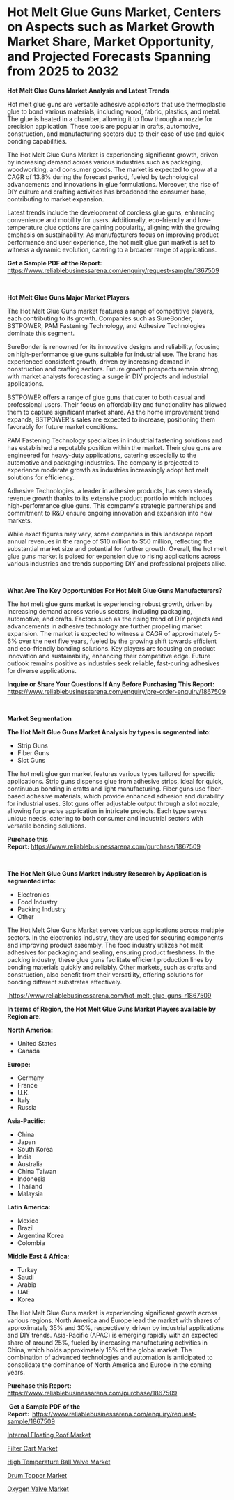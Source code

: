 <p><h1>Hot Melt Glue Guns Market, Centers on Aspects such as Market Growth Market Share, Market Opportunity, and Projected Forecasts Spanning from 2025 to 2032</h1></p><p><strong>Hot Melt Glue Guns Market Analysis and Latest Trends</strong></p>
<p><p>Hot melt glue guns are versatile adhesive applicators that use thermoplastic glue to bond various materials, including wood, fabric, plastics, and metal. The glue is heated in a chamber, allowing it to flow through a nozzle for precision application. These tools are popular in crafts, automotive, construction, and manufacturing sectors due to their ease of use and quick bonding capabilities.</p><p>The Hot Melt Glue Guns Market is experiencing significant growth, driven by increasing demand across various industries such as packaging, woodworking, and consumer goods. The market is expected to grow at a CAGR of 13.8% during the forecast period, fueled by technological advancements and innovations in glue formulations. Moreover, the rise of DIY culture and crafting activities has broadened the consumer base, contributing to market expansion. </p><p>Latest trends include the development of cordless glue guns, enhancing convenience and mobility for users. Additionally, eco-friendly and low-temperature glue options are gaining popularity, aligning with the growing emphasis on sustainability. As manufacturers focus on improving product performance and user experience, the hot melt glue gun market is set to witness a dynamic evolution, catering to a broader range of applications.</p></p>
<p><strong>Get a Sample PDF of the Report:&nbsp;</strong> <a href="https://www.reliablebusinessarena.com/enquiry/request-sample/1867509?utm_campaign=2137&utm_medium=2&utm_source=Github&utm_content=ia&utm_term=10042025&utm_id=hot-melt-glue-guns">https://www.reliablebusinessarena.com/enquiry/request-sample/1867509</a></p>
<p>&nbsp;</p>
<p><strong>Hot Melt Glue Guns Major Market Players</strong></p>
<p><p>The Hot Melt Glue Guns market features a range of competitive players, each contributing to its growth. Companies such as SureBonder, BSTPOWER, PAM Fastening Technology, and Adhesive Technologies dominate this segment. </p><p>SureBonder is renowned for its innovative designs and reliability, focusing on high-performance glue guns suitable for industrial use. The brand has experienced consistent growth, driven by increasing demand in construction and crafting sectors. Future growth prospects remain strong, with market analysts forecasting a surge in DIY projects and industrial applications.</p><p>BSTPOWER offers a range of glue guns that cater to both casual and professional users. Their focus on affordability and functionality has allowed them to capture significant market share. As the home improvement trend expands, BSTPOWER's sales are expected to increase, positioning them favorably for future market conditions.</p><p>PAM Fastening Technology specializes in industrial fastening solutions and has established a reputable position within the market. Their glue guns are engineered for heavy-duty applications, catering especially to the automotive and packaging industries. The company is projected to experience moderate growth as industries increasingly adopt hot melt solutions for efficiency.</p><p>Adhesive Technologies, a leader in adhesive products, has seen steady revenue growth thanks to its extensive product portfolio which includes high-performance glue guns. This company's strategic partnerships and commitment to R&D ensure ongoing innovation and expansion into new markets.</p><p>While exact figures may vary, some companies in this landscape report annual revenues in the range of $10 million to $50 million, reflecting the substantial market size and potential for further growth. Overall, the hot melt glue guns market is poised for expansion due to rising applications across various industries and trends supporting DIY and professional projects alike.</p></p>
<p>&nbsp;</p>
<p><strong>What Are The Key Opportunities For Hot Melt Glue Guns Manufacturers?</strong></p>
<p><p>The hot melt glue guns market is experiencing robust growth, driven by increasing demand across various sectors, including packaging, automotive, and crafts. Factors such as the rising trend of DIY projects and advancements in adhesive technology are further propelling market expansion. The market is expected to witness a CAGR of approximately 5-6% over the next five years, fueled by the growing shift towards efficient and eco-friendly bonding solutions. Key players are focusing on product innovation and sustainability, enhancing their competitive edge. Future outlook remains positive as industries seek reliable, fast-curing adhesives for diverse applications.</p></p>
<p><strong>Inquire or Share Your Questions If Any Before Purchasing This Report:</strong> <a href="https://www.reliablebusinessarena.com/enquiry/pre-order-enquiry/1867509?utm_campaign=2137&utm_medium=2&utm_source=Github&utm_content=ia&utm_term=10042025&utm_id=hot-melt-glue-guns">https://www.reliablebusinessarena.com/enquiry/pre-order-enquiry/1867509</a></p>
<p>&nbsp;</p>
<p><strong>Market Segmentation</strong></p>
<p><strong>The Hot Melt Glue Guns Market Analysis by types is segmented into:</strong></p>
<p><ul><li>Strip Guns</li><li>Fiber Guns</li><li>Slot Guns</li></ul></p>
<p><p>The hot melt glue gun market features various types tailored for specific applications. Strip guns dispense glue from adhesive strips, ideal for quick, continuous bonding in crafts and light manufacturing. Fiber guns use fiber-based adhesive materials, which provide enhanced adhesion and durability for industrial uses. Slot guns offer adjustable output through a slot nozzle, allowing for precise application in intricate projects. Each type serves unique needs, catering to both consumer and industrial sectors with versatile bonding solutions.</p></p>
<p><strong>Purchase this Report:&nbsp;</strong><a href="https://www.reliablebusinessarena.com/purchase/1867509?utm_campaign=2137&utm_medium=2&utm_source=Github&utm_content=ia&utm_term=10042025&utm_id=hot-melt-glue-guns">https://www.reliablebusinessarena.com/purchase/1867509</a></p>
<p>&nbsp;</p>
<p><strong>The Hot Melt Glue Guns Market Industry Research by Application is segmented into:</strong></p>
<p><ul><li>Electronics</li><li>Food Industry</li><li>Packing Industry</li><li>Other</li></ul></p>
<p><p>The Hot Melt Glue Guns Market serves various applications across multiple sectors. In the electronics industry, they are used for securing components and improving product assembly. The food industry utilizes hot melt adhesives for packaging and sealing, ensuring product freshness. In the packing industry, these glue guns facilitate efficient production lines by bonding materials quickly and reliably. Other markets, such as crafts and construction, also benefit from their versatility, offering solutions for bonding different substrates effectively.</p></p>
<p><a href="https://www.reliablebusinessarena.com/hot-melt-glue-guns-r1867509?utm_campaign=2137&utm_medium=2&utm_source=Github&utm_content=ia&utm_term=10042025&utm_id=hot-melt-glue-guns">&nbsp;https://www.reliablebusinessarena.com/hot-melt-glue-guns-r1867509</a></p>
<p><strong>In terms of Region, the Hot Melt Glue Guns Market Players available by Region are:</strong></p>
<p>
    <p> <strong> North America: </strong>
        <ul>
            <li>United States</li>
            <li>Canada</li>
        </ul>
        </p> 
    <p> <strong> Europe: </strong>
        <ul>
            <li>Germany</li>
            <li>France</li>
            <li>U.K.</li>
            <li>Italy</li>
            <li>Russia</li>
        </ul>
        </p> 
    <p> <strong> Asia-Pacific: </strong>
        <ul>
            <li>China</li>
            <li>Japan</li>
            <li>South Korea</li>
            <li>India</li>
            <li>Australia</li>
            <li>China Taiwan</li>
            <li>Indonesia</li>
            <li>Thailand</li>
            <li>Malaysia</li>
        </ul>
        </p> 
    <p> <strong> Latin America: </strong>
        <ul>
            <li>Mexico</li>
            <li>Brazil</li>
            <li>Argentina Korea</li>
            <li>Colombia</li>
        </ul>
        </p> 
    <p> <strong> Middle East & Africa: </strong>
        <ul>
            <li>Turkey</li>
            <li>Saudi</li>
            <li>Arabia</li>
            <li>UAE</li>
            <li>Korea</li>
        </ul>
    </p>
    </p>
<p><p>The Hot Melt Glue Guns market is experiencing significant growth across various regions. North America and Europe lead the market with shares of approximately 35% and 30%, respectively, driven by industrial applications and DIY trends. Asia-Pacific (APAC) is emerging rapidly with an expected share of around 25%, fueled by increasing manufacturing activities in China, which holds approximately 15% of the global market. The combination of advanced technologies and automation is anticipated to consolidate the dominance of North America and Europe in the coming years.</p></p>
<p><strong>Purchase this Report: </strong><a href="https://www.reliablebusinessarena.com/purchase/1867509?utm_campaign=2137&utm_medium=2&utm_source=Github&utm_content=ia&utm_term=10042025&utm_id=hot-melt-glue-guns">https://www.reliablebusinessarena.com/purchase/1867509</a></p>
<p>&nbsp;<strong>Get a Sample PDF of the Report:&nbsp;&nbsp;</strong><a href="https://www.reliablebusinessarena.com/enquiry/request-sample/1867509?utm_campaign=2137&utm_medium=2&utm_source=Github&utm_content=ia&utm_term=10042025&utm_id=hot-melt-glue-guns">https://www.reliablebusinessarena.com/enquiry/request-sample/1867509</a></p>
<p><strong></strong></p>
<p><p><a href="https://github.com/artussavasrv/Market-Research-Report-List-1/blob/main/internal-floating-roof-market.md?utm_campaign=2137&utm_medium=2&utm_source=Github&utm_content=ia&utm_term=10042025&utm_id=hot-melt-glue-guns">Internal Floating Roof Market</a></p><p><a href="https://github.com/yosenadhler/Market-Research-Report-List-1/blob/main/filter-cart-market.md?utm_campaign=2137&utm_medium=2&utm_source=Github&utm_content=ia&utm_term=10042025&utm_id=hot-melt-glue-guns">Filter Cart Market</a></p><p><a href="https://github.com/tauchzuazoli/Market-Research-Report-List-1/blob/main/high-temperature-ball-valve-market.md?utm_campaign=2137&utm_medium=2&utm_source=Github&utm_content=ia&utm_term=10042025&utm_id=hot-melt-glue-guns">High Temperature Ball Valve Market</a></p><p><a href="https://github.com/achilekirwan/Market-Research-Report-List-1/blob/main/drum-topper-market.md?utm_campaign=2137&utm_medium=2&utm_source=Github&utm_content=ia&utm_term=10042025&utm_id=hot-melt-glue-guns">Drum Topper Market</a></p><p><a href="https://github.com/abbasgwiltke/Market-Research-Report-List-1/blob/main/oxygen-valve-market.md?utm_campaign=2137&utm_medium=2&utm_source=Github&utm_content=ia&utm_term=10042025&utm_id=hot-melt-glue-guns">Oxygen Valve Market</a></p></p>